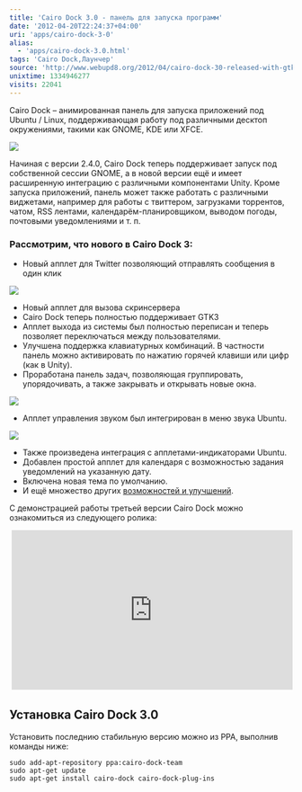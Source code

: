 ```yaml
---
title: 'Cairo Dock 3.0 - панель для запуска программ'
date: '2012-04-20T22:24:37+04:00'
uri: 'apps/cairo-dock-3-0'
alias: 
  - 'apps/cairo-dock-3.0.html'
tags: 'Cairo Dock,Лаунчер'
source: 'http://www.webupd8.org/2012/04/cairo-dock-30-released-with-gtk3.html'
unixtime: 1334946277
visits: 22041
---
```

Cairo Dock – анимированная панель для запуска приложений под Ubuntu / Linux, поддерживающая работу под различными десктоп окружениями, такими как GNOME, KDE или XFCE.

[![](img/2012/04/20/22-00/cairo-dock-6950763814-o.jpg)](img/2012/04/20/22-00/cairo-dock-6950763814-o.jpg)

Начиная с версии 2.4.0, Cairo Dock теперь поддерживает запуск под собственной сессии GNOME, а в новой версии ещё и имеет расширенную интеграцию с различными компонентами Unity. Кроме запуска приложений, панель может также работать с различными виджетами, например для работы с твиттером, загрузками торрентов, чатом, RSS лентами, календарём-планировщиком, выводом погоды, почтовыми уведомлениями и т. п.

### Рассмотрим, что нового в Cairo Dock 3:

*   Новый апплет для Twitter позволяющий отправлять сообщения в один клик

[![](img/2012/04/20/22-00/cairo-dock-2-6950774090-o.jpg)](img/2012/04/20/22-00/cairo-dock-2-6950774090-o.jpg)

*   Новый апплет для вызова скринсервера
*   Cairo Dock теперь полностью поддерживает GTK3
*   Апплет выхода из системы был полностью переписан и теперь позволяет переключаться между пользователями.
*   Улучшена поддержка клавиатурных комбинаций. В частности панель можно активировать по нажатию горячей клавиши или цифр (как в Unity).
*   Проработана панель задач, позволяющая группировать, упорядочивать, а также закрывать и открывать новые окна.

![](img/2012/04/20/22-00/cairo-dock-3-7096844395-o.jpg)

*   Апплет управления звуком был интегрирован в меню звука Ubuntu.

[![](img/2012/04/20/22-00/cairo-dock-1-6950774198-o.jpg)](img/2012/04/20/22-00/cairo-dock-1-6950774198-o.jpg)

*   Также произведена интеграция с апплетами-индикаторами Ubuntu.
*   Добавлен простой апплет для календаря с возможностью задания уведомлений на указанную дату.
*   Включена новая тема по умолчанию.
*   И ещё множество других [возможностей и улучшений](http://glx-dock.org/mr_article.php?b=5&a=61).

С демонстрацией работы третьей версии Cairo Dock можно ознакомиться из следующего ролика:

 <iframe width="500" height="284" src="https://www.youtube.com/embed/jDCNHuARp2Y" frameborder="0" allowfullscreen=""></iframe>

## Установка Cairo Dock 3.0

Установить последнию стабильную версию можно из PPA, выполнив команды ниже:

```
sudo add-apt-repository ppa:cairo-dock-team
sudo apt-get update
sudo apt-get install cairo-dock cairo-dock-plug-ins
```
